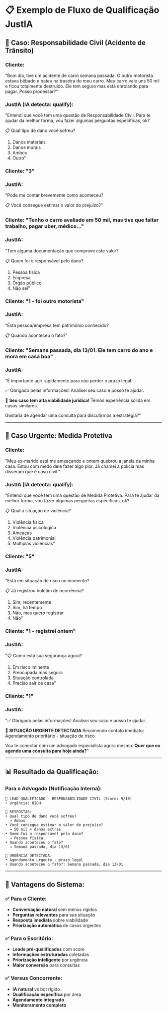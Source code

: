 # 📋 Exemplo de Fluxo de Qualificação JustIA

## 🎯 Caso: Responsabilidade Civil (Acidente de Trânsito)

### **Cliente:**
"Bom dia, tive um acidente de carro semana passada. O outro motorista estava bêbado e bateu na traseira do meu carro. Meu carro vale uns 50 mil e ficou totalmente destruído. Ele tem seguro mas está enrolando para pagar. Posso processar?"

### **JustIA (IA detecta: qualify):**
"Entendi que você tem uma questão de Responsabilidade Civil. Para te ajudar da melhor forma, vou fazer algumas perguntas específicas, ok?

📋 Qual tipo de dano você sofreu?

1. Danos materiais
2. Danos morais  
3. Ambos
4. Outro"

### **Cliente:** "3"

### **JustIA:**
"Pode me contar brevemente como aconteceu?

📋 Você consegue estimar o valor do prejuízo?"

### **Cliente:** "Tenho o carro avaliado em 50 mil, mas tive que faltar trabalho, pagar uber, médico..."

### **JustIA:**
"Tem alguma documentação que comprove este valor?

📋 Quem foi o responsável pelo dano?

1. Pessoa física
2. Empresa
3. Órgão público
4. Não sei"

### **Cliente:** "1 - foi outro motorista"

### **JustIA:**
"Esta pessoa/empresa tem patrimônio conhecido?

📋 Quando aconteceu o fato?"

### **Cliente:** "Semana passada, dia 13/01. Ele tem carro do ano e mora em casa boa"

### **JustIA:**
"É importante agir rapidamente para não perder o prazo legal.

✅ Obrigado pelas informações! Analisei seu caso e posso te ajudar.

🎯 **Seu caso tem alta viabilidade jurídica!**
Temos experiência sólida em casos similares.

Gostaria de agendar uma consulta para discutirmos a estratégia?"

---

## 🚨 Caso Urgente: Medida Protetiva

### **Cliente:**
"Meu ex-marido está me ameaçando e ontem quebrou a janela da minha casa. Estou com medo dele fazer algo pior. Já chamei a polícia mas disseram que é caso civil."

### **JustIA (IA detecta: qualify):**
"Entendi que você tem uma questão de Medida Protetiva. Para te ajudar da melhor forma, vou fazer algumas perguntas específicas, ok?

📋 Qual a situação de violência?

1. Violência física
2. Violência psicológica
3. Ameaças
4. Violência patrimonial
5. Múltiplas violências"

### **Cliente:** "5"

### **JustIA:**
"Está em situação de risco no momento?

📋 Já registrou boletim de ocorrência?

1. Sim, recentemente
2. Sim, há tempo
3. Não, mas quero registrar
4. Não"

### **Cliente:** "1 - registrei ontem"

### **JustIA:**
"📋 Como está sua segurança agora?

1. Em risco iminente
2. Preocupada mas segura
3. Situação controlada
4. Preciso sair de casa"

### **Cliente:** "1"

### **JustIA:**
"✅ Obrigado pelas informações! Analisei seu caso e posso te ajudar.

🚨 **SITUAÇÃO URGENTE DETECTADA**
Recomendo contato imediato: Agendamento prioritário - situação de risco

Vou te conectar com um advogado especialista agora mesmo.
**Quer que eu agende uma consulta para hoje ainda?**"

---

## 📊 **Resultado da Qualificação:**

### **Para o Advogado (Notificação Interna):**

```
🎯 LEAD QUALIFICADO - RESPONSABILIDADE CIVIL (Score: 9/10)
⚡ Urgência: HIGH

📝 RESPOSTAS:
• Qual tipo de dano você sofreu?
  → Ambos
• Você consegue estimar o valor do prejuízo?  
  → 50 mil + danos extras
• Quem foi o responsável pelo dano?
  → Pessoa física
• Quando aconteceu o fato?
  → Semana passada, dia 13/01

🚨 URGÊNCIA DETECTADA:
• Agendamento urgente - prazo legal
• Quando aconteceu o fato?: Semana passada, dia 13/01
```

---

## 🎯 **Vantagens do Sistema:**

### **✅ Para o Cliente:**
- **Conversação natural** sem menus rígidos
- **Perguntas relevantes** para sua situação
- **Resposta imediata** sobre viabilidade
- **Priorização automática** de casos urgentes

### **✅ Para o Escritório:**
- **Leads pré-qualificados** com score
- **Informações estruturadas** coletadas
- **Priorização inteligente** por urgência
- **Maior conversão** para consultas

### **✅ Versus Concorrente:**
- **IA natural** vs bot rígido
- **Qualificação específica** por área
- **Agendamento integrado** 
- **Monitoramento completo**
